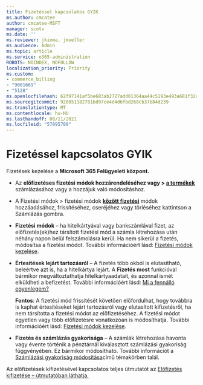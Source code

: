 ```yaml
---
title: Fizetéssel kapcsolatos GYIK
ms.author: cmcatee
author: cmcatee-MSFT
manager: scotv
ms.date: ''
ms.reviewer: jkinma, jmueller
ms.audience: Admin
ms.topic: article
ms.service: o365-administration
ROBOTS: NOINDEX, NOFOLLOW
localization_priority: Priority
ms.custom:
- commerce_billing
- "9001669"
- "5128"
ms.openlocfilehash: 62f97141af5be683ab2727add01364aa44c5193e493a681f32acd208f7197825
ms.sourcegitcommit: 920051182781bd97ce4d4d6fbd268cb37b84d239
ms.translationtype: MT
ms.contentlocale: hu-HU
ms.lasthandoff: 08/11/2021
ms.locfileid: "57895709"
---
```

# <a name="payment-faq"></a>Fizetéssel kapcsolatos GYIK

Fizetések kezelése a **Microsoft 365 Felügyeleti központ.**

- Az **előfizetéses fizetési módok hozzárendeléséhez vagy > [a termékek](https://go.microsoft.com/fwlink/p/?linkid=842054)** számlázásához vagy a hozzájuk való módosításhoz.
- A Fizetési módok > fizetési módok **[között fizetési](https://go.microsoft.com/fwlink/p/?linkid=2018806)** módok hozzáadásához, frissítéséhez, cseréjéhez vagy törléséhez kattintson a Számlázás gombra.

- **Fizetési módok** – ha hitelkártyával vagy bankszámlával fizet, az előfizetés(ek)hez társított fizetési mód a számla létrehozása után néhány napon belül felszámolásra kerül. Ha nem sikerül a fizetés, módosítsa a fizetési módot. További információért lásd: [Fizetési módok kezelése](https://docs.microsoft.com/microsoft-365/commerce/billing-and-payments/manage-payment-methods).

- **Értesítések lejárt tartozásról** – A fizetés több okból is elutasítható, beleértve azt is, ha a hitelkártya lejárt. A **Fizetés most** funkcióval bármikor megváltoztathatja hitelkártyaadatait, és azonnal ismét elküldheti a befizetést. További információért lásd: [Mi a fennálló egyenlegem?](https://docs.microsoft.com/microsoft-365/commerce/billing-and-payments/pay-for-your-subscription#what-if-i-have-an-outstanding-balance)

    **Fontos**: A fizetési mód frissítését követően előfordulhat, hogy továbbra is kaphat értesítéseket lejárt tartozásról vagy elutasított kifizetésről, ha nem társította a fizetési módot az előfizetéséhez. A fizetési módot egyetlen vagy több előfizetésre vonatkozóan is módosíthatja. További információért lásd: [Fizetési módok kezelése](https://docs.microsoft.com/microsoft-365/commerce/billing-and-payments/manage-payment-methods).

- **Fizetés és számlázás gyakorisága** – A számlák létrehozása havonta vagy évente történik a pénztárnál kiválasztott számlázási gyakoriság függvényében. Ez bármikor módosítható. További információt a [Számlázási gyakoriság módosítása](https://docs.microsoft.com/microsoft-365/commerce/billing-and-payments/change-payment-frequency)című témakörben talál.

Az előfizetések kifizetésével kapcsolatos teljes útmutatót az [Előfizetés kifizetése – útmutatóban láthatja.](https://docs.microsoft.com/microsoft-365/commerce/billing-and-payments/pay-for-your-subscription)
